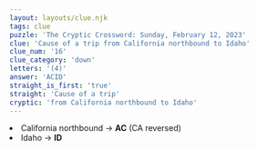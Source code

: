 ```yaml
---
layout: layouts/clue.njk
tags: clue
puzzle: 'The Cryptic Crossword: Sunday, February 12, 2023'
clue: 'Cause of a trip from California northbound to Idaho'
clue_num: '16'
clue_category: 'down'
letters: '(4)'
answer: 'ACID'
straight_is_first: 'true'
straight: 'Cause of a trip'
cryptic: 'from California northbound to Idaho'
---
```

<li>California northbound → <b>AC</b> (CA reversed)</li>
<li>Idaho → <b>ID</b></li>
